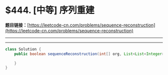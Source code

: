 # $444. [中等] 序列重建

**题目链接：**[https://leetcode-cn.com/problems/sequence-reconstruction](https://leetcode-cn.com/problems/sequence-reconstruction)

---

<Cards card="leetcode_444_sequence-reconstruction"></Cards>

---

```java
class Solution {
    public boolean sequenceReconstruction(int[] org, List<List<Integer>> seqs) {
        
    }
}
```